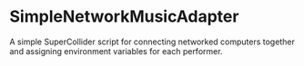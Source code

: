 SimpleNetworkMusicAdapter
=========================

A simple SuperCollider script for connecting networked computers together and assigning environment variables for each performer. 
